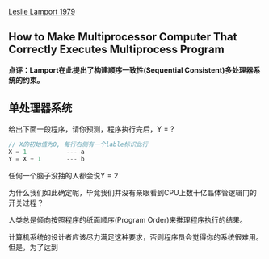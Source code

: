 [Leslie Lamport 1979](http://research.microsoft.com/en-us/um/people/lamport/pubs/multi.pdf)

How to Make Multiprocessor Computer That Correctly Executes Multiprocess Program
----

**点评：Lamport在此提出了构建顺序一致性(Sequential Consistent)多处理器系统的约束。**

## 单处理器系统
给出下面一段程序，请你预测，程序执行完后，Y = ?
```c++
// X的初始值为0, 每行右侧有一个lable标识此行
X = 1           --- a
Y = X + 1       --- b
```
任何一个脑子没抽的人都会说Y = 2

为什么我们如此确定呢，毕竟我们并没有亲眼看到CPU上数十亿晶体管逻辑门的开关过程？

人类总是倾向按照程序的纸面顺序(Program Order)来推理程序执行的结果。

计算机系统的设计者应该尽力满足这种要求，否则程序员会觉得你的系统很难用。但是，为了达到
